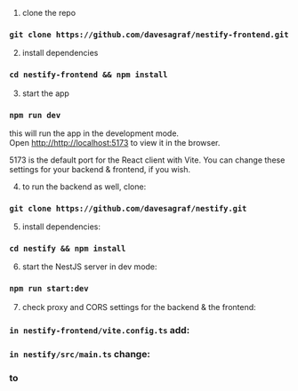 1. clone the repo
### `git clone https://github.com/davesagraf/nestify-frontend.git`

2. install dependencies
### `cd nestify-frontend && npm install`

3. start the app
### `npm run dev`

this will run the app in the development mode.\
Open [http://http://localhost:5173](http://http://localhost:5173) to view it in the browser.

5173 is the default port for the React client with Vite.
You can change these settings for your backend & frontend, if you wish.

4. to run the backend as well, clone:
### `git clone https://github.com/davesagraf/nestify.git`

5. install dependencies:
### `cd nestify && npm install`

6. start the NestJS server in dev mode:
### `npm run start:dev`

7. check proxy and CORS settings for the backend & the frontend:
### `in nestify-frontend/vite.config.ts` add:
<!-- server: {
    proxy: {
      "/api": {
        target: "http:your-backend-localhost-URL",
        changeOrigin: true,
        rewrite: (path) => path.replace(/^\/api/, ""),
      },
    },
  }, -->
### `in nestify/src/main.ts` change:
<!-- const app = await NestFactory.create(AppModule); -->
### to
<!-- const app = await NestFactory.create(AppModule, { cors: true }); -->
